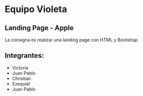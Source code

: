 # Equipo Violeta

## Landing Page - Apple
La consigna es realizar una landing page con HTML y Bootstrap

## Integrantes:
- Victoria
- Juan Pablo
- Christian
- Ezequiel
- Juan Pablo

